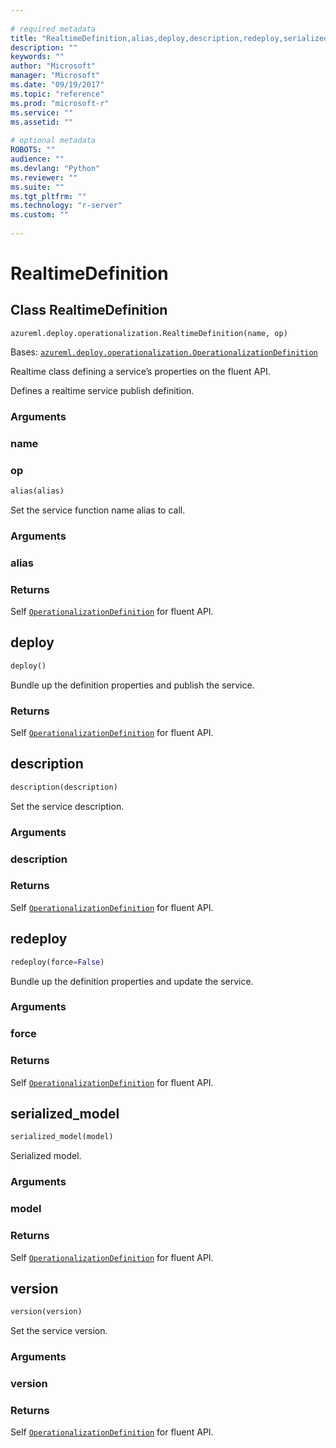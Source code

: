 ```yaml
--- 
 
# required metadata 
title: "RealtimeDefinition,alias,deploy,description,redeploy,serialized_model,version: from azureml-model-management-sdk – Machine Learning Server | Microsoft Docs" 
description: "" 
keywords: "" 
author: "Microsoft" 
manager: "Microsoft" 
ms.date: "09/19/2017" 
ms.topic: "reference" 
ms.prod: "microsoft-r" 
ms.service: "" 
ms.assetid: "" 
 
# optional metadata 
ROBOTS: "" 
audience: "" 
ms.devlang: "Python" 
ms.reviewer: "" 
ms.suite: "" 
ms.tgt_pltfrm: "" 
ms.technology: "r-server" 
ms.custom: "" 
 
---
```


# RealtimeDefinition


## Class RealtimeDefinition



```
azureml.deploy.operationalization.RealtimeDefinition(name, op)
```




Bases: [`azureml.deploy.operationalization.OperationalizationDefinition`](operationalization-definition#operationalizationdefinition)

Realtime class defining a service’s properties on the fluent API.

Defines a realtime service publish definition.


### Arguments


### name


### op



```python
alias(alias)
```




Set the service function name alias to call.


### Arguments


### alias


### Returns

Self [`OperationalizationDefinition`](operationalization-definition#operationalizationdefinition) for fluent API.



## deploy

```python
deploy()
```




Bundle up the definition properties and publish the service.


### Returns

Self [`OperationalizationDefinition`](operationalization-definition#operationalizationdefinition) for fluent API.



## description

```python
description(description)
```




Set the service description.


### Arguments


### description


### Returns

Self [`OperationalizationDefinition`](operationalization-definition#operationalizationdefinition) for fluent API.



## redeploy

```python
redeploy(force=False)
```




Bundle up the definition properties and update the service.


### Arguments


### force


### Returns

Self [`OperationalizationDefinition`](operationalization-definition#operationalizationdefinition) for fluent API.



## serialized_model

```python
serialized_model(model)
```




Serialized model.


### Arguments


### model


### Returns

Self [`OperationalizationDefinition`](operationalization-definition#operationalizationdefinition) for fluent API.



## version

```python
version(version)
```




Set the service version.


### Arguments


### version


### Returns

Self [`OperationalizationDefinition`](operationalization-definition#operationalizationdefinition) for fluent API.
